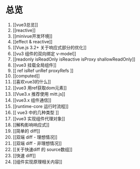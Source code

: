 # 总览
1. [[vue3总览]]
2. [[reactive]]
3. [[minivue开发环境]]
4. [[effect & reactive]]
5. [[Vue.js 3.2+ 关于响应式部分的优化]]
6. [[vu3 组件的双向绑定 v-model]]
7. [[readonly isReadOnly isReactive isProxy shallowReadOnly]]
8. [[vue3 挂载全局组件]]
9. [[ ref isRef unRef proxyRefs ]]
10. [[computed]]
11. [[喜欢vue3的什么]]
12. [[vue3 用ref获取dom元素]]
13. [[Vue3.x 推荐使用 mitt.js]]
14. [[vue3.x 组件通信]]
15. [[runtime-core 运行时流程]]
16. [[ vue3 中的几种类型 ]]
17. [[vue3 实现组件代理对象]]
18. [[解构影响响应式]]
19. [[简单的 diff]]
20. [[双端 diff - 理想情况]]
21. [[双端 diff - 非理想情况]]
22. [[关于快速diff 的 source数组]]
23. [[快速 diff]]
24. [[组件实现原理相关内容]]